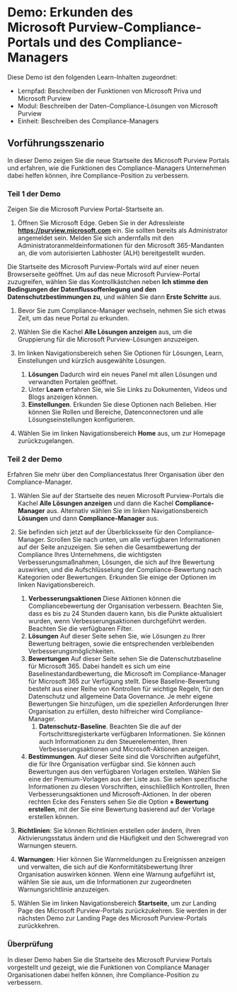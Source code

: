 <!---
---
Demo: Titel: 'Erkunden des Microsoft Purview Portals & Compliance Manager' Lernpfad/Modul/Einheit: 'Beschreiben der Fähigkeiten von Microsoft Priva und Microsoft Purview'; Modul 2: Beschreiben der Daten-Compliance-Lösungen von Microsoft Purview; Einheit 4: Beschreiben des Compliance-Managers'
---
--->

# Demo: Erkunden des Microsoft Purview-Compliance-Portals und des Compliance-Managers

Diese Demo ist den folgenden Learn-Inhalten zugeordnet:

- Lernpfad: Beschreiben der Funktionen von Microsoft Priva und Microsoft Purview
- Modul: Beschreiben der Daten-Compliance-Lösungen von Microsoft Purview
- Einheit: Beschreiben des Compliance-Managers

## Vorführungsszenario

In dieser Demo zeigen Sie die neue Startseite des Microsoft Purview Portals und erfahren, wie die Funktionen des Compliance-Managers Unternehmen dabei helfen können, ihre Compliance-Position zu verbessern.

### Teil 1 der Demo

Zeigen Sie die Microsoft Purview Portal-Startseite an.

1. Öffnen Sie Microsoft Edge. Geben Sie in der Adressleiste **https://purview.microsoft.com** ein. Sie sollten bereits als Administrator angemeldet sein. Melden Sie sich andernfalls mit den Administratoranmeldeinformationen für den Microsoft 365-Mandanten an, die vom autorisierten Labhoster (ALH) bereitgestellt wurden.

Die Startseite des Microsoft Purview-Portals wird auf einer neuen Browserseite geöffnet.  Um auf das neue Microsoft Purview-Portal zuzugreifen, wählen Sie das Kontrollkästchen neben **Ich stimme den Bedingungen der Datenflussoffenlegung und den Datenschutzbestimmungen zu**, und wählen Sie dann **Erste Schritte** aus.  

1. Bevor Sie zum Compliance-Manager wechseln, nehmen Sie sich etwas Zeit, um das neue Portal zu erkunden.

1. Wählen Sie die Kachel **Alle Lösungen anzeigen** aus, um die Gruppierung für die Microsoft Purview-Lösungen anzuzeigen.

1. Im linken Navigationsbereich sehen Sie Optionen für Lösungen, Learn, Einstellungen und kürzlich ausgewählte Lösungen.
    1. **Lösungen** Dadurch wird ein neues Panel mit allen Lösungen und verwandten Portalen geöffnet.
    1. Unter **Learn** erfahren Sie, wie Sie Links zu Dokumenten, Videos und Blogs anzeigen können.
    1. **Einstellungen**. Erkunden Sie diese Optionen nach Belieben. Hier können Sie Rollen und Bereiche, Datenconnectoren und alle Lösungseinstellungen konfigurieren.

1. Wählen Sie im linken Navigationsbereich **Home** aus, um zur Homepage zurückzugelangen.

### Teil 2 der Demo

Erfahren Sie mehr über den Compliancestatus Ihrer Organisation über den Compliance-Manager.

1. Wählen Sie auf der Startseite des neuen Microsoft Purview-Portals die Kachel **Alle Lösungen anzeigen** und dann die Kachel **Compliance-Manager** aus. Alternativ wählen Sie im linken Navigationsbereich **Lösungen** und dann **Compliance-Manager** aus.

1. Sie befinden sich jetzt auf der Überblicksseite für den Compliance-Manager. Scrollen Sie nach unten, um alle verfügbaren Informationen auf der Seite anzuzeigen.  Sie sehen die Gesamtbewertung der Compliance Ihres Unternehmens, die wichtigsten Verbesserungsmaßnahmen, Lösungen, die sich auf Ihre Bewertung auswirken, und die Aufschlüsselung der Compliance-Bewertung nach Kategorien oder Bewertungen. Erkunden Sie einige der Optionen im linken Navigationsbereich.
    1. **Verbesserungsaktionen**  Diese Aktionen können die Compliancebewertung der Organisation verbessern. Beachten Sie, dass es bis zu 24 Stunden dauern kann, bis die Punkte aktualisiert wurden, wenn Verbesserungsaktionen durchgeführt werden.  Beachten Sie die verfügbaren Filter.
    1. **Lösungen** Auf dieser Seite sehen Sie, wie Lösungen zu Ihrer Bewertung beitragen, sowie die entsprechenden verbleibenden Verbesserungsmöglichkeiten.
    1. **Bewertungen** Auf dieser Seite sehen Sie die Datenschutzbaseline für Microsoft 365.  Dabei handelt es sich um eine Baselinestandardbewertung, die Microsoft im Compliance-Manager für Microsoft 365 zur Verfügung stellt.  Diese Baseline-Bewertung besteht aus einer Reihe von Kontrollen für wichtige Regeln, für den Datenschutz und allgemeine Data Governance. Je mehr eigene Bewertungen Sie hinzufügen, um die speziellen Anforderungen Ihrer Organisation zu erfüllen, desto hilfreicher wird Compliance-Manager.
        1. **Datenschutz-Baseline**.  Beachten Sie die auf der Fortschrittsregisterkarte verfügbaren Informationen. Sie können auch Informationen zu den Steuerelementen, Ihren Verbesserungsaktionen und Microsoft-Aktionen anzeigen.  
    1. **Bestimmungen**.  Auf dieser Seite sind die Vorschriften aufgeführt, die für Ihre Organisation verfügbar sind. Sie können auch Bewertungen aus den verfügbaren Vorlagen erstellen.  Wählen Sie eine der Premium-Vorlagen aus der Liste aus.  Sie sehen spezifische Informationen zu diesen Vorschriften, einschließlich Kontrollen, Ihren Verbesserungsaktionen und Microsoft-Aktionen.  In der oberen rechten Ecke des Fensters sehen Sie die Option **+ Bewertung erstellen**, mit der Sie eine Bewertung basierend auf der Vorlage erstellen können.
1. **Richtlinien**: Sie können Richtlinien erstellen oder ändern, ihren Aktivierungsstatus ändern und die Häufigkeit und den Schweregrad von Warnungen steuern. 
1. **Warnungen**: Hier können Sie Warnmeldungen zu Ereignissen anzeigen und verwalten, die sich auf die Konformitätsbewertung Ihrer Organisation auswirken können.  Wenn eine Warnung aufgeführt ist, wählen Sie sie aus, um die Informationen zur zugeordneten Warnungsrichtlinie anzuzeigen.

1. Wählen Sie im linken Navigationsbereich **Startseite**, um zur Landing Page des Microsoft Purview-Portals zurückzukehren. Sie werden in der nächsten Demo zur Landing Page des Microsoft Purview-Portals zurückkehren.

### Überprüfung

In dieser Demo haben Sie die Startseite des Microsoft Purview Portals vorgestellt und gezeigt, wie die Funktionen von Compliance Manager Organisationen dabei helfen können, ihre Compliance-Position zu verbessern.
